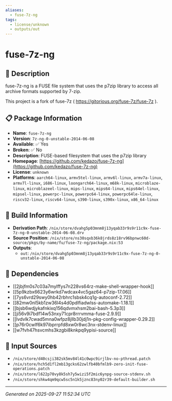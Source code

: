 ```yaml
---
aliases:
  - fuse-7z-ng
tags:
  - license/unknown
  - outputs/out
---
```


# fuse-7z-ng

## 📝 Description

fuse-7z-ng is a FUSE file system that uses the p7zip
library to access all archive formats supported by 7-zip.

This project is a fork of fuse-7z ( https://gitorious.org/fuse-7z/fuse-7z ).


## 📋 Package Information

- **Name**: `fuse-7z-ng`
- **Version**: `7z-ng-0-unstable-2014-06-08`
- **Available**: ✅ Yes
- **Broken**: ✅ No
- **Description**: FUSE-based filesystem that uses the p7zip library
- **Homepage**: [https://github.com/kedazo/fuse-7z-ng](https://github.com/kedazo/fuse-7z-ng)
- **License**: `unknown`
- **Platforms**: `aarch64-linux`, `armv5tel-linux`, `armv6l-linux`, `armv7a-linux`, `armv7l-linux`, `i686-linux`, `loongarch64-linux`, `m68k-linux`, `microblaze-linux`, `microblazeel-linux`, `mips-linux`, `mips64-linux`, `mips64el-linux`, `mipsel-linux`, `powerpc-linux`, `powerpc64-linux`, `powerpc64le-linux`, `riscv32-linux`, `riscv64-linux`, `s390-linux`, `s390x-linux`, `x86_64-linux`

## 🔧 Build Information

- **Derivation Path**: `/nix/store/dvahg5p03mnm8j13yqab33r9s9r11c9x-fuse-7z-ng-0-unstable-2014-06-08.drv`
- **Source Position**: `/nix/store/ns30sqxb36k8jrds8z18rv96bpnwc60d-source/pkgs/by-name/fu/fuse-7z-ng/package.nix:53`
- **Outputs**:
  - `out`:  `/nix/store/dvahg5p03mnm8j13yqab33r9s9r11c9x-fuse-7z-ng-0-unstable-2014-06-08`

## 🔗 Dependencies

- [[2jbjfm0s7c03a7mylffys7n228vs64rz-make-shell-wrapper-hook]]
- [[5p9kzbx6623y6wrkd7wdcax4vc5gaz64-p7zip-17.06]]
- [[7ys6vrd29swy0hb42rbhrc1sbsk4cq1g-autoconf-2.72]]
- [[82mw0nl5kb1zw36l4s4d0pdlfiadwlss-automake-1.18.1]]
- [[bjsb6wdjykafnkixq156qdvmxhsm2bai-bash-5.3p3]]
- [[ji56v9i7bdf14w53nxy71cpr8rrrvmma-fuse-2.9.9]]
- [[lvdvlk7cwad5mna0wfpz8jllb30jdj1n-pkg-config-wrapper-0.29.2]]
- [[p76r0cwlf6k97ibprrpfd8xw0r8wc3nx-stdenv-linux]]
- [[w7fvh47hsvcmhs3kzgbi8knkpq9ypisi-source]]

## 📁 Input Sources

- `/nix/store/d40csji382sk5mv84l41c0wpc9irjlbv-no-pthread.patch`
- `/nix/store/hch5d1fl2mb13gcks62zwlfb40bfmlb9-zero-init-fuse-operations.patch`
- `/nix/store/l622p70vy8k5sh7y5wizi5f2mic6ynpg-source-stdenv.sh`
- `/nix/store/shkw4qm9qcw5sc5n1k5jznc83ny02r39-default-builder.sh`

---
*Generated on 2025-09-27 11:52:34 UTC*
